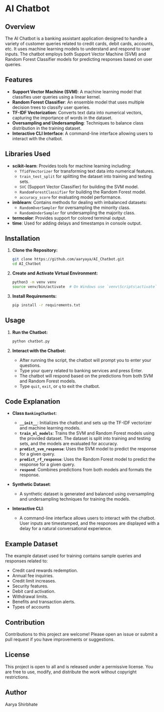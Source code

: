 # AI Chatbot

## Overview

The AI Chatbot is a banking assistant application designed to handle a variety of customer queries related to credit cards, debit cards, accounts, etc. It uses machine learning models to understand and respond to user inputs. The chatbot employs both Support Vector Machine (SVM) and Random Forest Classifier models for predicting responses based on user queries.

## Features

- **Support Vector Machine (SVM)**: A machine learning model that classifies user queries using a linear kernel.
- **Random Forest Classifier**: An ensemble model that uses multiple decision trees to classify user queries.
- **TF-IDF Vectorization**: Converts text data into numerical vectors, capturing the importance of words in the dataset.
- **Oversampling and Undersampling**: Techniques to balance class distribution in the training dataset.
- **Interactive CLI Interface**: A command-line interface allowing users to interact with the chatbot.

## Libraries Used

- **scikit-learn**: Provides tools for machine learning including:
  - `TfidfVectorizer` for transforming text data into numerical features.
  - `train_test_split` for splitting the dataset into training and testing sets.
  - `SVC` (Support Vector Classifier) for building the SVM model.
  - `RandomForestClassifier` for building the Random Forest model.
  - `accuracy_score` for evaluating model performance.
- **imblearn**: Contains methods for dealing with imbalanced datasets:
  - `RandomOverSampler` for oversampling the minority class.
  - `RandomUnderSampler` for undersampling the majority class.
- **termcolor**: Provides support for colored terminal output.
- **time**: Used for adding delays and timestamps in console output.

## Installation

1. **Clone the Repository:**
   ```bash
   git clone https://github.com/aaryaya/AI_Chatbot.git
   cd AI_Chatbot
   ```

2. **Create and Activate Virtual Environment:**
   ```bash
   python3 -m venv venv
   source venv/bin/activate  # On Windows use `venv\Scripts\activate`
   ```

3. **Install Requirements:**
   ```bash
   pip install -r requirements.txt
   ```

## Usage

1. **Run the Chatbot:**
   ```bash
   python chatbot.py
   ```

2. **Interact with the Chatbot:**
   - After running the script, the chatbot will prompt you to enter your questions.
   - Type your query related to banking services and press Enter.
   - The chatbot will respond based on the predictions from both SVM and Random Forest models.
   - Type `quit`, `exit`, or `q` to exit the chatbot.

## Code Explanation

- **Class `BankingChatbot`**:
  - **`__init__`**: Initializes the chatbot and sets up the TF-IDF vectorizer and machine learning models.
  - **`train_ml_models`**: Trains the SVM and Random Forest models using the provided dataset. The dataset is split into training and testing sets, and the models are evaluated for accuracy.
  - **`predict_svm_response`**: Uses the SVM model to predict the response for a given query.
  - **`predict_rf_response`**: Uses the Random Forest model to predict the response for a given query.
  - **`respond`**: Combines predictions from both models and formats the response.

- **Synthetic Dataset**:
  - A synthetic dataset is generated and balanced using oversampling and undersampling techniques for training the models.

- **Interactive CLI**:
  - A command-line interface allows users to interact with the chatbot. User inputs are timestamped, and the responses are displayed with a delay for a natural conversational experience.

## Example Dataset

The example dataset used for training contains sample queries and responses related to:
- Credit card rewards redemption.
- Annual fee inquiries.
- Credit limit increases.
- Security features.
- Debit card activation.
- Withdrawal limits.
- Benefits and transaction alerts.
- Types of accounts
  
## Contribution

Contributions to this project are welcome! Please open an issue or submit a pull request if you have improvements or suggestions.

## License

This project is open to all and is released under a permissive license. You are free to use, modify, and distribute the work without copyright restrictions.

## Author
Aarya Shirbhate

